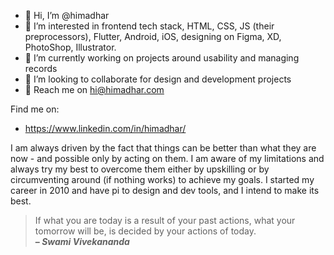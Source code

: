 - 👋 Hi, I’m @himadhar
- 👀 I’m interested in frontend tech stack, HTML, CSS, JS (their preprocessors), Flutter, Android, iOS, designing on Figma, XD, PhotoShop, Illustrator.
- 🌱 I’m currently working on projects around usability and managing records
- 💞️ I’m looking to collaborate for design and development projects
- 📧 Reach me on hi@himadhar.com

Find me on:
- https://www.linkedin.com/in/himadhar/

I am always driven by the fact that things can be better than what they are now - and possible only by acting on them. 
I am aware of my limitations and always try my best to overcome them either by upskilling or by circumventing around (if nothing works) to achieve my goals.
I started my career in 2010 and have pi to design and dev tools, and I intend to make its best.


> If what you are today is a result of your past actions, what your tomorrow will be, is decided by your actions of today. <br/>
**– _Swami Vivekananda_**
